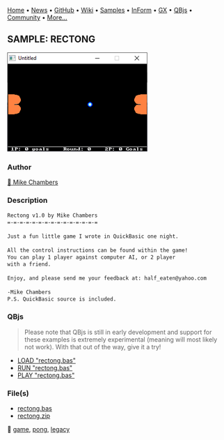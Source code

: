 [Home](https://qb64.com) • [News](../../news.md) • [GitHub](https://github.com/QB64Official/qb64) • [Wiki](wiki.md) • [Samples](../../samples.md) • [InForm](../../inform.md) • [GX](../../gx.md) • [QBjs](../../qbjs.md) • [Community](../../community.md) • [More...](../../more.md)

## SAMPLE: RECTONG

![screenshot.png](img/screenshot.png)

### Author

[🐝 Mike Chambers](../mike-chambers.md) 

### Description

```text
Rectong v1.0 by Mike Chambers
=-=-=-=-=-=-=-=-=-=-=-=-=-=-=

Just a fun little game I wrote in QuickBasic one night.

All the control instructions can be found within the game!
You can play 1 player against computer AI, or 2 player
with a friend.

Enjoy, and please send me your feedback at: half_eaten@yahoo.com

-Mike Chambers
P.S. QuickBasic source is included.
```

### QBjs

> Please note that QBjs is still in early development and support for these examples is extremely experimental (meaning will most likely not work). With that out of the way, give it a try!

* [LOAD "rectong.bas"](https://qbjs.org/index.html?src=https://qb64.com/samples/rectong/src/rectong.bas)
* [RUN "rectong.bas"](https://qbjs.org/index.html?mode=auto&src=https://qb64.com/samples/rectong/src/rectong.bas)
* [PLAY "rectong.bas"](https://qbjs.org/index.html?mode=play&src=https://qb64.com/samples/rectong/src/rectong.bas)

### File(s)

* [rectong.bas](src/rectong.bas)
* [rectong.zip](src/rectong.zip)

🔗 [game](../game.md), [pong](../pong.md), [legacy](../legacy.md)
